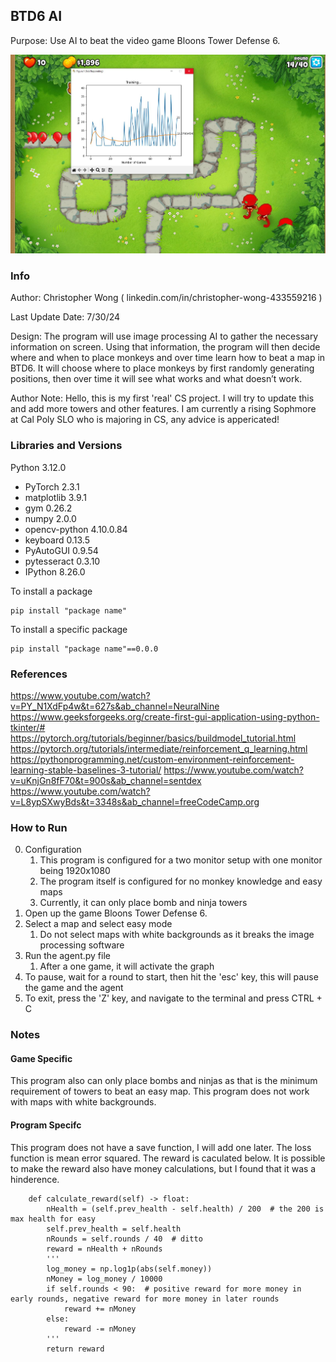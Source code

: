 ## BTD6 AI 
Purpose: Use AI to beat the video game Bloons Tower Defense 6.

![plot](./screenshots/BTD6.JPG)

### Info
Author: Christopher Wong ( linkedin.com/in/christopher-wong-433559216 )

Last Update Date: 7/30/24

Design:
The program will use image processing AI to gather the necessary information on screen. Using that information, the program will then decide where and when to place monkeys and over time learn how to beat a map in BTD6. It will choose where to place monkeys by first randomly generating positions, then over time it will see what works and what doesn’t work.

Author Note:
Hello, this is my first 'real' CS project. I will try to update this and add more towers and other features. I am currently a rising Sophmore at Cal Poly SLO who is majoring in CS, any advice is appericated!

### Libraries and Versions
Python 3.12.0

- PyTorch 2.3.1
- matplotlib 3.9.1
- gym 0.26.2
- numpy 2.0.0
- opencv-python 4.10.0.84
- keyboard 0.13.5
- PyAutoGUI 0.9.54
- pytesseract 0.3.10
- IPython 8.26.0

To install a package
```
pip install "package name"
```
To install a specific package
```
pip install "package name"==0.0.0
```

### References

https://www.youtube.com/watch?v=PY_N1XdFp4w&t=627s&ab_channel=NeuralNine 
https://www.geeksforgeeks.org/create-first-gui-application-using-python-tkinter/#
https://pytorch.org/tutorials/beginner/basics/buildmodel_tutorial.html 
https://pytorch.org/tutorials/intermediate/reinforcement_q_learning.html 
https://pythonprogramming.net/custom-environment-reinforcement-learning-stable-baselines-3-tutorial/
https://www.youtube.com/watch?v=uKnjGn8fF70&t=900s&ab_channel=sentdex 
https://www.youtube.com/watch?v=L8ypSXwyBds&t=3348s&ab_channel=freeCodeCamp.org 

### How to Run

0. Configuration
    1. This program is configured for a two monitor setup with one monitor being 1920x1080
    2. The program itself is configured for no monkey knowledge and easy maps
    3. Currently, it can only place bomb and ninja towers
1. Open up the game Bloons Tower Defense 6.
2. Select a map and select easy mode
    1. Do not select maps with white backgrounds as it breaks the image processing software
3. Run the agent.py file
    1. After a one game, it will activate the graph
4. To pause, wait for a round to start, then hit the 'esc' key, this will pause the game and the agent
5. To exit, press the 'Z' key, and navigate to the terminal and press CTRL + C

### Notes
#### Game Specific
This program also can only place bombs and ninjas as that is the minimum requirement of towers to beat an easy map. This program does not work with maps with white backgrounds. 

#### Program Specifc
This program does not have a save function, I will add one later. The loss function is mean error squared. 
The reward is caculated below. It is possible to make the reward also have money calculations, but I found that it was a hinderence. 
```
    def calculate_reward(self) -> float:
        nHealth = (self.prev_health - self.health) / 200  # the 200 is max health for easy
        self.prev_health = self.health
        nRounds = self.rounds / 40  # ditto
        reward = nHealth + nRounds
        '''
        log_money = np.log1p(abs(self.money))
        nMoney = log_money / 10000
        if self.rounds < 90:  # positive reward for more money in early rounds, negative reward for more money in later rounds
            reward += nMoney
        else:
            reward -= nMoney
        '''
        return reward
```